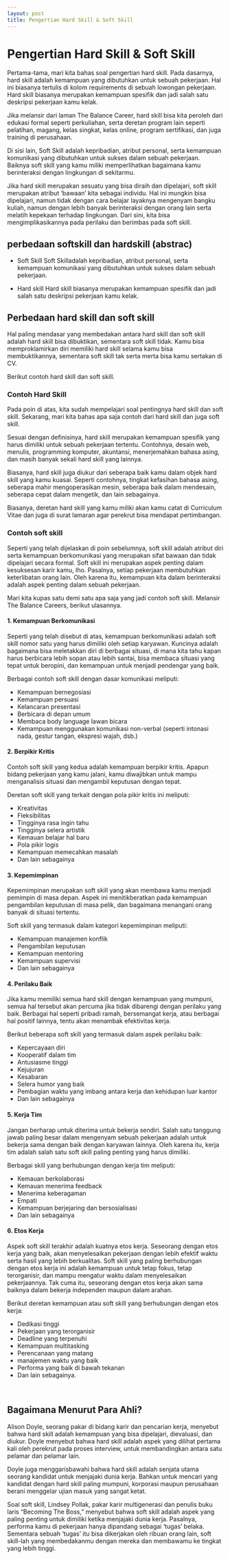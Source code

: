 ```yaml
---
layout: post
title: Pengertian Hard Skill & Soft Skill
---
```


# Pengertian Hard Skill & Soft Skill

Pertama-tama, mari kita bahas soal pengertian hard skill. Pada dasarnya, hard skill adalah kemampuan yang dibutuhkan untuk sebuah pekerjaan. Hal ini biasanya tertulis di kolom requirements di sebuah lowongan pekerjaan. Hard skill biasanya merupakan kemampuan spesifik dan jadi salah satu deskripsi pekerjaan kamu kelak.

Jika melansir dari laman The Balance Career, hard skill bisa kita peroleh dari edukasi formal seperti perkuliahan, serta deretan program lain seperti pelatihan, magang, kelas singkat, kelas online, program sertifikasi, dan juga training di perusahaan.

Di sisi lain, Soft Skill adalah kepribadian, atribut personal, serta kemampuan komunikasi yang dibutuhkan untuk sukses dalam sebuah pekerjaan. Baiknya soft skill yang kamu miliki memperlihatkan bagaimana kamu berinteraksi dengan lingkungan di sekitarmu.

Jika hard skill merupakan sesuatu yang bisa diraih dan dipelajari, soft skill merupakan atribut ‘bawaan’ kita sebagai individu. Hal ini mungkin bisa dipelajari, namun tidak dengan cara belajar layaknya mengenyam bangku kuliah, namun dengan lebih banyak berinteraksi dengan orang lain serta melatih kepekaan terhadap lingkungan. Dari sini, kita bisa mengimplikasikannya pada perilaku dan berimbas pada soft skill.

## perbedaan softskill dan hardskill (abstrac)

- Soft Skill
  Soft Skilladalah kepribadian, atribut personal, serta kemampuan komunikasi yang dibutuhkan untuk sukses dalam sebuah pekerjaan.

- Hard skill
  Hard skill biasanya merupakan kemampuan spesifik dan jadi salah satu deskripsi pekerjaan kamu kelak.

<h2>Perbedaan hard skill dan soft skill</h2>
<p>Hal paling mendasar yang membedakan antara hard skill dan soft skill adalah hard skill bisa dibuktikan, sementara soft skill tidak. Kamu bisa memproklamirkan diri memiliki hard skill selama kamu bisa membuktikannya, sementara soft skill tak serta merta bisa kamu sertakan di CV.</p>
<p>Berikut contoh hard skill dan soft skill.</p>
<h3>
Contoh Hard Skill</h3>
<p>Pada poin di atas, kita sudah mempelajari soal pentingnya hard skill dan soft skill. Sekarang, mari kita bahas apa saja contoh dari hard skill dan juga soft skill.</p>
<p>Sesuai dengan definisinya, hard skill merupakan kemampuan spesifik yang harus dimiliki untuk sebuah pekerjaan tertentu. Contohnya, desain web, menulis, programming komputer, akuntansi, menerjemahkan bahasa asing, dan masih banyak sekali hard skill yang lainnya.</p>
<p>Biasanya, hard skill juga diukur dari seberapa baik kamu dalam objek hard skill yang kamu kuasai. Seperti contohnya, tingkat kefasihan bahasa asing, seberapa mahir mengoperasikan mesin, seberapa baik dalam mendesain, seberapa cepat dalam mengetik, dan lain sebagainya.</p>
<p>Biasanya, deretan hard skill yang kamu miliki akan kamu catat di Curriculum Vitae dan juga di surat lamaran agar perekrut bisa mendapat pertimbangan.</p>
<h3>
Contoh soft skill</h3>
<p>Seperti yang telah dijelaskan di poin sebelumnya, soft skill adalah atribut diri serta kemampuan berkomunikasi yang merupakan sifat bawaan dan tidak dipelajari secara formal. Soft skill ini merupakan aspek penting dalam kesuksesan karir kamu, lho. Pasalnya, setiap pekerjaan membutuhkan keterlibatan orang lain. Oleh karena itu, kemampuan kita dalam berinteraksi adalah aspek penting dalam sebuah pekerjaan.</p>
<p>Mari kita kupas satu demi satu apa saja yang jadi contoh soft skill. Melansir The Balance Careers, berikut ulasannya.</p>
<h4>1. Kemampuan Berkomunikasi</h4>
<p>Seperti yang telah disebut di atas, kemampuan berkomunikasi adalah soft skill nomor satu yang harus dimiliki oleh setiap karyawan. Kuncinya adalah bagaimana bisa meletakkan diri di berbagai situasi, di mana kita tahu kapan harus berbicara lebih sopan atau lebih santai, bisa membaca situasi yang tepat untuk beropini, dan kemampuan untuk menjadi pendengar yang baik.</p>
<p>Berbagai contoh soft skill dengan dasar komunikasi meliputi:</p>
<ul>
<li>Kemampuan bernegosiasi</li>
<li>Kemampuan persuasi</li>
<li>Kelancaran presentasi</li>
<li>Berbicara di depan umum</li>
<li>Membaca body language lawan bicara</li>
<li>Kemampuan menggunakan komunikasi non-verbal (seperti intonasi nada, gestur tangan, ekspresi wajah, dsb.)</li>
</ul>
<h4>2. Berpikir Kritis</h4>
<p>Contoh soft skill yang kedua adalah kemampuan berpikir kritis. Apapun bidang pekerjaan yang kamu jalani, kamu diwajibkan untuk mampu menganalisis situasi dan mengambil keputusan dengan tepat.</p>
<p>Deretan soft skill yang terkait dengan pola pikir kritis ini meliputi:</p>
<ul>
<li>Kreativitas</li>
<li>Fleksibilitas</li>
<li>Tingginya rasa ingin tahu</li>
<li>Tingginya selera artistik</li>
<li>Kemauan belajar hal baru</li>
<li>Pola pikir logis</li>
<li>Kemampuan memecahkan masalah</li>
<li>Dan lain sebagainya</li>
</ul>
<h4>3. Kepemimpinan</h4>
<p>Kepemimpinan merupakan soft skill yang akan membawa kamu menjadi pemimpin di masa depan. Aspek ini menitikberatkan pada kemampuan pengambilan keputusan di masa pelik, dan bagaimana menangani orang banyak di situasi tertentu.</p>
<p>Soft skill yang termasuk dalam kategori kepemimpinan meliputi:</p>
<ul>
<li>Kemampuan manajemen konflik</li>
<li>Pengambilan keputusan</li>
<li>Kemampuan mentoring</li>
<li>Kemampuan supervisi</li>
<li>Dan lain sebagainya</li>
</ul>
<h4>4. Perilaku Baik</h4>
<p>Jika kamu memiliki semua hard skill dengan kemampuan yang mumpuni, semua hal tersebut akan percuma jika tidak dibarengi dengan perilaku yang baik. Berbagai hal seperti pribadi ramah, bersemangat kerja, atau berbagai hal positif lainnya, tentu akan menambak efektivitas kerja.</p>
<p>Berikut beberapa soft skill yang termasuk dalam aspek perilaku baik:</p>
<ul>
<li>Kepercayaan diri</li>
<li>Kooperatif dalam tim</li>
<li>Antusiasme tinggi</li>
<li>Kejujuran</li>
<li>Kesabaran</li>
<li>Selera humor yang baik</li>
<li>Pembagian waktu yang imbang antara kerja dan kehidupan luar kantor</li>
<li>Dan lain sebagainya</li>
</ul>
<h4>5. Kerja Tim</h4>
<p>Jangan berharap untuk diterima untuk bekerja sendiri. Salah satu tanggung jawab paling besar dalam mengenyam sebuah pekerjaan adalah untuk bekerja sama dengan baik dengan karyawan lainnya. Oleh karena itu, kerja tim adalah salah satu soft skill paling penting yang harus dimiliki.</p>
<p>Berbagai skill yang berhubungan dengan kerja tim meliputi:</p>
<ul>
<li>Kemauan berkolaborasi</li>
<li>Kemauan menerima feedback</li>
<li>Menerima keberagaman</li>
<li>Empati</li>
<li>Kemampuan berjejaring dan bersosialisasi</li>
<li>Dan lain sebagainya</li>
</ul>
<h4>6. Etos Kerja</h4>
<p>Aspek soft skill terakhir adalah kuatnya etos kerja. Seseorang dengan etos kerja yang baik, akan menyelesaikan pekerjaan dengan lebih efektif waktu serta hasil yang lebih berkualitas. Soft skill yang paling berhubungan dengan etos kerja ini adalah kemampuan untuk tetap fokus, tetap terorganisir, dan mampu mengatur waktu dalam menyelesaikan pekerjaannya. Tak cuma itu, seseorang dengan etos kerja akan sama baiknya dalam bekerja independen maupun dalam arahan.</p>
<p>Berikut deretan kemampuan atau soft skill yang berhubungan dengan etos kerja:</p>
<ul>
<li>Dedikasi tinggi</li>
<li>Pekerjaan yang terorganisir</li>
<li>Deadline yang terpenuhi</li>
<li>Kemampuan multitasking</li>
<li>Perencanaan yang matang</li>
<li>manajemen waktu yang baik</li>
<li>Performa yang baik di bawah tekanan</li>
<li>Dan lain sebagainya.</li>
</ul>
<p>&nbsp;</p>
<h2>Bagaimana Menurut Para Ahli?</h2>
<p>Alison Doyle, seorang pakar di bidang karir dan pencarian kerja, menyebut bahwa hard skill adalah kemampuan yang bisa dipelajari, dievaluasi, dan diukur. Doyle menyebut bahwa hard skill adalah aspek yang dilihat pertama kali oleh perekrut pada proses interview, untuk membandingkan antara satu pelamar dan pelamar lain.</p>
<p>Doyle juga menggarisbawahi bahwa hard skill adalah senjata utama seorang kandidat untuk menjajaki dunia kerja. Bahkan untuk mencari yang kandidat dengan hard skill paling mumpuni, korporasi maupun perusahaan berani menggelar ujian masuk yang sangat ketat.</p>
<p>Soal soft skill, Lindsey Pollak, pakar karir multigenerasi dan penulis buku laris “Becoming The Boss,” menyebut bahwa soft skill adalah aspek yang paling penting untuk dimiliki ketika menjajaki dunia kerja. Pasalnya, performa kamu di pekerjaan hanya dipandang sebagai ‘tugas’ belaka. Sementara sebuah ‘tugas’ itu bisa dikerjakan oleh ribuan orang lain, soft skill-lah yang membedakanmu dengan mereka dan membawamu ke tingkat yang lebih tinggi.</p>
